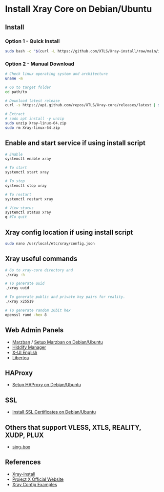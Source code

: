 # Install Xray Core on Debian/Ubuntu

## Install

### Option 1 - Quick Install

```bash
sudo bash -c "$(curl -L https://github.com/XTLS/Xray-install/raw/main/install-release.sh)" @ install
```

### Option 2 - Manual Download

```bash
# Check linux operating system and architecture
uname -m

# Go to target folder
cd path/to

# Download latest release
curl -s https://api.github.com/repos/XTLS/Xray-core/releases/latest | sed 's/[()",{}]/ /g; s/ /\n/g' | grep "https.*releases/download.*/*.Xray-linux-64\.zip$" | wget -qi -

# Extract
# sudo apt install -y unzip
sudo unzip Xray-linux-64.zip
sudo rm Xray-linux-64.zip
```

## Enable and start service if using install script

```bash
# Enable
systemctl enable xray

# To start
systemctl start xray

# To stop
systemctl stop xray

# To restart
systemctl restart xray

# View status
systemctl status xray
q #To quit
```

## Xray config location if using install script

```bash
sudo nano /usr/local/etc/xray/config.json
```

## Xray useful commands

```bash
# Go to xray-core directory and
./xray -h

# To generate uuid
./xray uuid

# To generate public and private key pairs for reality.
./xray x25519

# To generate random 16bit hex 
openssl rand -hex 8
```

## Web Admin Panels

- [Marzban](https://github.com/Gozargah/Marzban) / [Setup Marzban on Debian/Ubuntu](https://github.com/zytx800/Notes-on-Bypassing-Internet-Censorship/tree/main/marzban)
- [Hiddify Manager](https://github.com/hiddify/Hiddify-Manager)
- [X-UI English](https://github.com/NidukaAkalanka/x-ui-english)
- [Libertea](https://github.com/VZiChoushaDui/Libertea)

## HAProxy

- [Setup HAProxy on Debian/Ubuntu](https://github.com/zytx800/Notes-on-Bypassing-Internet-Censorship/tree/main/haproxy)

## SSL

- [Install SSL Certificates on Debian/Ubuntu](https://github.com/zytx800/Notes-on-Bypassing-Internet-Censorship/tree/main/ssl-certificates)

## Others that support VLESS, XTLS, REALITY, XUDP, PLUX

- [sing-box](https://github.com/SagerNet/sing-box)

## References

- [Xray-install](https://github.com/XTLS/Xray-install)
- [Project X Official Website](https://xtls.github.io/)
- [Xray Config Examples](https://github.com/XTLS/Xray-examples)
